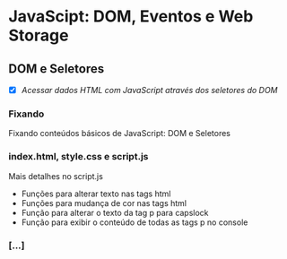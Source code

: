 # JavaScipt: DOM, Eventos e Web Storage

## DOM e Seletores

- [X] _Acessar dados HTML com JavaScript através dos seletores do DOM_

### Fixando

Fixando conteúdos básicos de JavaScript: DOM e Seletores

### index.html, style.css e script.js

Mais detalhes no script.js
- Funções para alterar texto nas tags html
- Funções para mudança de cor nas tags html
- Função para alterar o texto da tag p para capslock
- Função para exibir o conteúdo de todas as tags p no console

### [...]